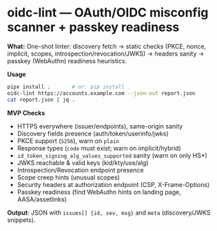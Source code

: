 # oidc-lint — OAuth/OIDC misconfig scanner + passkey readiness

**What:** One-shot linter: discovery fetch → static checks (PKCE, nonce, implicit, scopes, introspection/revocation/JWKS) → headers sanity → passkey (WebAuthn) readiness heuristics.

**Usage**
```bash
pipx install .       # or: pip install .
oidc-lint https://accounts.example.com --json-out report.json
cat report.json | jq .
```

**MVP Checks**
- HTTPS everywhere (issuer/endpoints), same-origin sanity
- Discovery fields presence (auth/token/userinfo/jwks)
- PKCE support (`S256`), warn on `plain`
- Response types (`code` must exist; warn on implicit/hybrid)
- `id_token_signing_alg_values_supported` sanity (warn on only HS*)
- JWKS reachable & valid keys (kid/kty/use/alg)
- Introspection/Revocation endpoint presence
- Scope creep hints (unusual scopes)
- Security headers at authorization endpoint (CSP, X-Frame-Options)
- Passkey readiness (find WebAuthn hints on landing page, AASA/assetlinks)

**Output**: JSON with `issues[] {id, sev, msg}` and `meta` (discovery/JWKS snippets).
